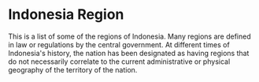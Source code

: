 # Indonesia Region
This is a list of some of the regions of Indonesia. Many regions are defined in law or regulations by the central government. At different times of Indonesia's history, the nation has been designated as having regions that do not necessarily correlate to the current administrative or physical geography of the territory of the nation.
